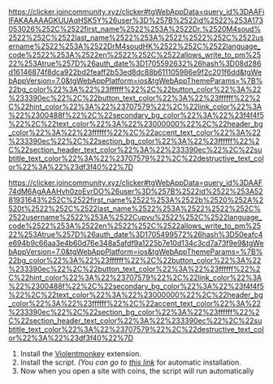 https://clicker.joincommunity.xyz/clicker#tgWebAppData=query_id%3DAAFilFAKAAAAAGKUUAqHSK5Y%26user%3D%257B%2522id%2522%253A173053026%252C%2522first_name%2522%253A%2522Dr.%2520M4soud%2522%252C%2522last_name%2522%253A%2522%2522%252C%2522username%2522%253A%2522DrM4soudHK%2522%252C%2522language_code%2522%253A%2522en%2522%252C%2522allows_write_to_pm%2522%253Atrue%257D%26auth_date%3D1705592632%26hash%3D08d286d16146874f8dca922bd2feaff2b53ed8dc88b611105986e9f2c201f6dd&tgWebAppVersion=7.0&tgWebAppPlatform=ios&tgWebAppThemeParams=%7B%22bg_color%22%3A%22%23ffffff%22%2C%22button_color%22%3A%22%233390ec%22%2C%22button_text_color%22%3A%22%23ffffff%22%2C%22hint_color%22%3A%22%23707579%22%2C%22link_color%22%3A%22%2300488f%22%2C%22secondary_bg_color%22%3A%22%23f4f4f5%22%2C%22text_color%22%3A%22%23000000%22%2C%22header_bg_color%22%3A%22%23ffffff%22%2C%22accent_text_color%22%3A%22%233390ec%22%2C%22section_bg_color%22%3A%22%23ffffff%22%2C%22section_header_text_color%22%3A%22%233390ec%22%2C%22subtitle_text_color%22%3A%22%23707579%22%2C%22destructive_text_color%22%3A%22%23df3f40%22%7D

https://clicker.joincommunity.xyz/clicker#tgWebAppData=query_id%3DAAF74dM6AgAAAHvh0zoEvrDO%26user%3D%257B%2522id%2522%253A5281931643%252C%2522first_name%2522%253A%2522b%2520%252A%2520t%2522%252C%2522last_name%2522%253A%2522%2522%252C%2522username%2522%253A%2522Cupvu%2522%252C%2522language_code%2522%253A%2522en%2522%252C%2522allows_write_to_pm%2522%253Atrue%257D%26auth_date%3D1705499572%26hash%3D50eafc4e694b9c66aa3e4b60d76e348a5afdf9a1225b7e10d134c3cd7a73f9e9&tgWebAppVersion=7.0&tgWebAppPlatform=ios&tgWebAppThemeParams=%7B%22bg_color%22%3A%22%23ffffff%22%2C%22button_color%22%3A%22%233390ec%22%2C%22button_text_color%22%3A%22%23ffffff%22%2C%22hint_color%22%3A%22%23707579%22%2C%22link_color%22%3A%22%2300488f%22%2C%22secondary_bg_color%22%3A%22%23f4f4f5%22%2C%22text_color%22%3A%22%23000000%22%2C%22header_bg_color%22%3A%22%23ffffff%22%2C%22accent_text_color%22%3A%22%233390ec%22%2C%22section_bg_color%22%3A%22%23ffffff%22%2C%22section_header_text_color%22%3A%22%233390ec%22%2C%22subtitle_text_color%22%3A%22%23707579%22%2C%22destructive_text_color%22%3A%22%23df3f40%22%7D


1. Install the [Violentmonkey](https://violentmonkey.github.io/get-it/) extension.
2. Install the script. _(You can go to [this link](https://github.com/mudachyo/notcoin_automation/raw/main/auto-click-notcoin.user.js)_ for automatic installation.
3. Now when you open a site with coins, the script will run automatically
